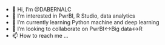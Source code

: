 - 👋 Hi, I’m @DABERNALC
- 👀 I’m interested in PwrBI, R Studio, data analytics
- 🌱 I’m currently learning Python machine and deep learning
- 💞️ I’m looking to collaborate on PwrBI<->Big data<->R
- 📫 How to reach me ...

<!---
DABERNALC/DABERNALC is a ✨ special ✨ repository because its `README.md` (this file) appears on your GitHub profile.

